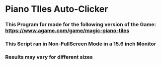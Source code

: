 ﻿# Piano TIles Auto-Clicker

### This Program for made for the following version of the Game: https://www.agame.com/game/magic-piano-tiles

### This Script ran in Non-FullScreen Mode in a 15.6 inch Monitor

### Results may vary for different sizes

